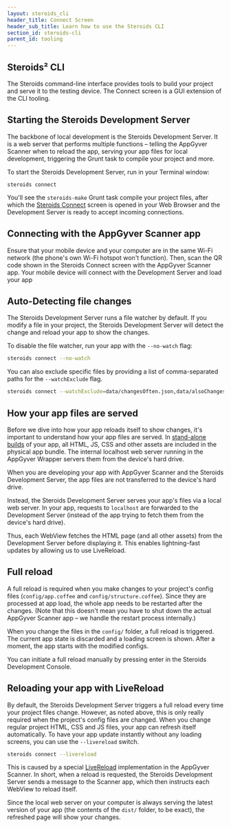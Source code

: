```yaml
---
layout: steroids_cli
header_title: Connect Screen
header_sub_title: Learn how to use the Steroids CLI
section_id: steroids-cli
parent_id: tooling
---
```


<section class="docs-section" id="overview">

# Steroids² CLI
The Steroids command-line interface provides tools to build your project and serve it to the testing device. The Connect screen is a GUI extension of the CLI tooling.

</section>
<section class="docs-section" id="starting-the-steroids-development-server">

## Starting the Steroids Development Server

The backbone of local development is the Steroids Development Server. It is a web server that performs multiple functions – telling the AppGyver Scanner when to reload the app, serving your app files for local development, triggering the Grunt task to compile your project and more.

To start the Steroids Development Server, run in your Terminal window:

```
steroids connect
```

You'll see the `steroids-make` Grunt task compile your project files, after which the [Steroids Connect][connect-screen-guide] screen is opened in your Web Browser and the Development Server is ready to accept incoming connections.

</section>
<section class="docs-section" id="connecting-with-the-appgyver-scanner-app">

## Connecting with the AppGyver Scanner app

Ensure that your mobile device and your computer are in the same Wi-Fi network (the phone's own Wi-Fi hotspot won't function). Then, scan the QR code shown in the Steroids Connect screen with the AppGyver Scanner app. Your mobile device will connect with the Development Server and load your app

<section class="docs-section" id="auto-detecting-file-changes">

## Auto-Detecting file changes

The Steroids Development Server runs a file watcher by default. If you modify a file in your project, the Steroids Development Server will detect the change and reload your app to show the changes.

To disable the file watcher, run your app with the `--no-watch` flag:

```bash
steroids connect --no-watch
```

You can also exclude specific files by providing a list of comma-separated paths for the `--watchExclude` flag.

```bash
steroids connect --watchExclude=data/changesOften.json,data/alsoChangesOften.json
```

</section>
<section class="docs-section" id="how-your-app-files-are-served">

## How your app files are served

Before we dive into how your app reloads itself to show changes, it's important to understand how your app files are served. In [stand-alone builds][build-service-guide] of your app, all HTML, JS, CSS and other assets are included in the physical app bundle. The internal localhost web server running in the AppGyver Wrapper servers them from the device's hard drive.

When you are developing your app with AppGyver Scanner and the Steroids Development Server,  the app files are not transferred to the device's hard drive.

Instead, the Steroids Development Server serves your app's files via a local web server. In your app, requests to `localhost` are forwarded to the Development Server (instead of the app trying to fetch them from the device's hard drive).

Thus, each WebView fetches the HTML page (and all other assets) from the Development  Server before displaying it. This enables lightning-fast updates by allowing us to use LiveReload.

</section>
<section class="docs-section" id="full-reload">

## Full reload

A full reload is required when you make changes to your project's config files (`config/app.coffee` and `config/structure.coffee`). Since they are processed at app load, the whole app needs to be restarted after the changes. (Note that this doesn't mean you have to shut down the actual AppGyver Scanner app – we handle the restart process internally.)

When you change the files in the `config/` folder, a full reload is triggered. The current app state is discarded and a loading screen is shown. After a moment, the app starts with the modified configs.

You can initiate a full reload manually by pressing enter in the Steroids Development Console.

</section>
<section class="docs-section" id="reloading-with-livereload">

## Reloading your app with LiveReload

By default, the Steroids Development Server triggers a full reload every time your project files change. However, as noted above, this is only really required when the project's config files are changed. When you change regular project HTML, CSS and JS files, your app can refresh itself automatically. To have your app update instantly without any loading screens, you can use the `--livereload` switch.

```bash
steroids connect --livereload
```

This is caused by a special [LiveReload](http://livereload.com/) implementation in the AppGyver Scanner. In short, when a reload is requested, the Steroids Development Server sends a message to the Scanner app, which then instructs each WebView to reload itself.

Since the local web server on your computer is always serving the latest version of your app (the contents of the `dist/` folder, to be exact), the refreshed page will show your changes.

</section>

[build-service-guide]: /tooling/build-service/
[connect-screen-guide]: /tooling/cli/connect-screen/